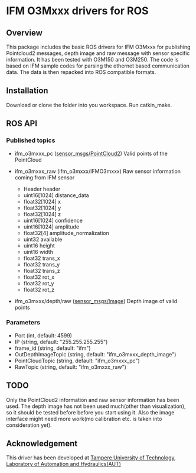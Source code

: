 # IFM O3Mxxx drivers for ROS

## Overview
This package includes the basic ROS drivers for IFM O3Mxxx for publishing Pointcloud2 messages, depth image and raw message with sensor specific information. It has been tested with O3M150 and O3M250. The code is based on IFM sample codes for parsing the ethernet based communication data. The data is then repacked into ROS compatible formats. 

## Installation
Download or clone the folder into you workspace. Run catkin_make.

## ROS API
### Published topics
* ifm_o3mxxx_pc ([sensor_msgs/PointCloud2](http://docs.ros.org/api/sensor_msgs/html/msg/PointCloud2.html))
  Valid points of the PointCloud
  
* ifm_o3mxxx_raw (ifm_o3mxxx/IFMO3mxxx)
  Raw sensor information coming from IFM sensor
  
  * Header header
  * uint16[1024] distance_data
  * float32[1024] x
  * float32[1024] y
  * float32[1024] z
  * uint16[1024] confidence 
  * uint16[1024] amplitude
  * float32[4] amplitude_normalization
  * uint32 available
  * uint16 height
  * uint16 width
  * float32 trans_x
  * float32 trans_y
  * float32 trans_z
  * float32 rot_x
  * float32 rot_y
  * float32 rot_z

* ifm_o3mxxx/depth/raw ([sensor_msgs/Image](http://docs.ros.org/api/sensor_msgs/html/msg/Image.html))
  Depth image of valid points

### Parameters
* Port (int, default: 4599)
* IP (string, default: "255.255.255.255")
* frame_id (string, default: "ifm")
* OutDepthImageTopic (string, default: "ifm_o3mxxx_depth_image")
* PointCloudTopic (string, default: "ifm_o3mxxx_pc")
* RawTopic (string, default: "ifm_o3mxxx_raw")

## TODO
Only the PointCloud2 information and raw sensor information has been used. The depth image has not been used much(other than visualization), so it should be tested before before you start using it. Also the image interface might need more work(mo calibration etc. is taken into consideration yet).
  
## Acknowledgement
This driver has been developed at [Tampere University of Technology](http://www.tut.fi/en/home), [Laboratory of Automation and Hydraulics(AUT)](http://www.tut.fi/en/research/research-fields/automation-and-hydraulic-engineering/index.htm)

